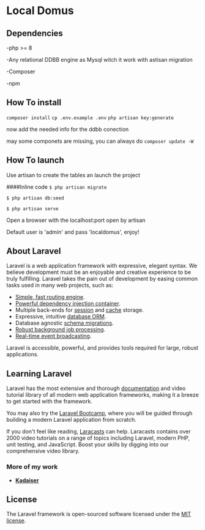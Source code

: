 # Local Domus

## Dependencies

-php >= 8

-Any relational DDBB engine as Mysql witch it work with astisan migration

-Composer

-npm
## How To install
`composer install`
`cp .env.example .env`
`php artisan key:generate`

now add the needed info for the ddbb conection

may some componets are missing, you can always do
`composer update -W`


## How To launch

Use artisan to create the tables an launch the project

####Inline code
`$ php artisan migrate`

`$ php artisan db:seed`

`$ php artisan serve`

Open a browser with the localhost:port open by artisan

Default user is 'admin' and pass 'localdomus', enjoy!

## About Laravel

Laravel is a web application framework with expressive, elegant syntax. We believe development must be an enjoyable and creative experience to be truly fulfilling. Laravel takes the pain out of development by easing common tasks used in many web projects, such as:

- [Simple, fast routing engine](https://laravel.com/docs/routing).
- [Powerful dependency injection container](https://laravel.com/docs/container).
- Multiple back-ends for [session](https://laravel.com/docs/session) and [cache](https://laravel.com/docs/cache) storage.
- Expressive, intuitive [database ORM](https://laravel.com/docs/eloquent).
- Database agnostic [schema migrations](https://laravel.com/docs/migrations).
- [Robust background job processing](https://laravel.com/docs/queues).
- [Real-time event broadcasting](https://laravel.com/docs/broadcasting).

Laravel is accessible, powerful, and provides tools required for large, robust applications.

## Learning Laravel

Laravel has the most extensive and thorough [documentation](https://laravel.com/docs) and video tutorial library of all modern web application frameworks, making it a breeze to get started with the framework.

You may also try the [Laravel Bootcamp](https://bootcamp.laravel.com), where you will be guided through building a modern Laravel application from scratch.

If you don't feel like reading, [Laracasts](https://laracasts.com) can help. Laracasts contains over 2000 video tutorials on a range of topics including Laravel, modern PHP, unit testing, and JavaScript. Boost your skills by digging into our comprehensive video library.


### More of my work

- **[Kadaiser](https://kadaiser.me/)**

## License

The Laravel framework is open-sourced software licensed under the [MIT license](https://opensource.org/licenses/MIT).
